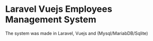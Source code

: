 # Laravel Vuejs Employees Management System

<p>The system was made in Laravel, Vuejs and (Mysql/MariabDB/Sqlite)</p>
